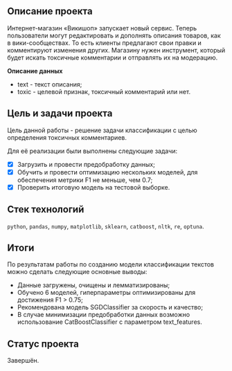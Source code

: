 ## Описание проекта

Интернет-магазин «Викишоп» запускает новый сервис.
Теперь пользователи могут редактировать и дополнять описания товаров, как в вики-сообществах.
То есть клиенты предлагают свои правки и комментируют изменения других.
Магазину нужен инструмент, который будет искать токсичные комментарии и отправлять их на модерацию. 

**Описание данных**

- text - текст описания;
- toxic - целевой признак, токсичный комментарий или нет.

## Цель и задачи проекта

Цель данной работы - решение задачи классификации с целью определения токсичных комментариев.

Для её реализации были выполнены следующие задачи:

- [x] Загрузить и провести предобработку данных;
- [x] Обучить и провести оптимизацию нескольких моделей, для обеспечения метрики F1 не меньше, чем 0.7;
- [x] Проверить итоговую модель на тестовой выборке.

## Стек технологий

`python`, `pandas`, `numpy`, `matplotlib`, `sklearn`, `catboost`, `nltk`, `re`, `optuna`.

## Итоги

По результатам работы по созданию модели классификации текстов можно сделать следующие основные выводы:

- Данные загружены, очищены и лемматизированы;
- Обучено 6 моделей, гиперпараметры оптимизированы для достижения F1 > 0.75;
- Рекомендована модель SGDClassifier за скорость и качество;
- В случае минимизации предобработки данных возможно использование CatBoostClassifier с параметром text_features.

## Статус проекта

Завершён.